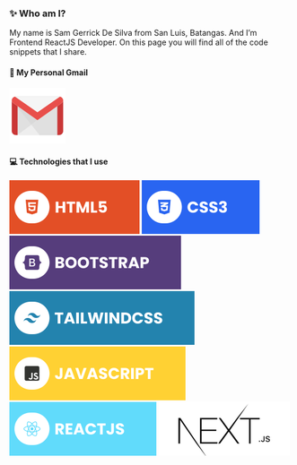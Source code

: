 ### ✨ Who am I?

My name is Sam Gerrick De Silva from San Luis, Batangas. And I’m Frontend ReactJS Developer. On this page you will find all of the code snippets that I share.

#### 🔗 My Personal Gmail

[![Gmail](./assets/gmail.svg)](mailto:desilva.sam17.sgds@gmail.com)

#### 💻 Technologies that I use

[![HTML5](./assets/html.svg)](https://en.wikipedia.org/wiki/HTML5) [![CSS3](./assets/css.svg)](https://en.wikipedia.org/wiki/CSS) [![Bootstrap](./assets/bootstrap.svg)](<https://en.wikipedia.org/wiki/Bootstrap_(front-end_framework)>) [![TailwindCSS](./assets/tailwind.svg)](https://en.wikipedia.org/wiki/Tailwind_CSS) [![JavaScript](./assets/javascript.svg)](https://en.wikipedia.org/wiki/JavaScript) [![React](./assets/react.svg)](<https://en.wikipedia.org/wiki/React_(software)>) [![NextJS](./assets/next.svg)](https://en.wikipedia.org/wiki/Next.js)
